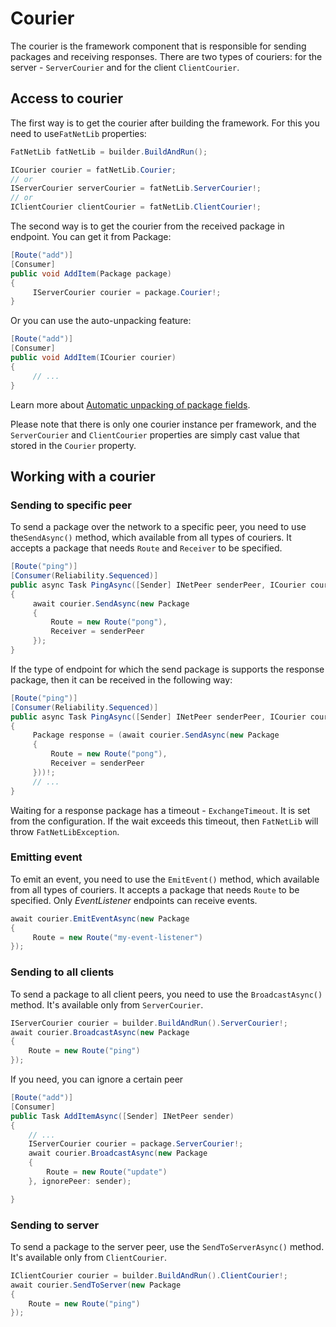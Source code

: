 ﻿# Courier

The courier is the framework component that is responsible for sending packages and receiving responses.
There are two types of couriers: for the server - `ServerCourier` and for the client `ClientCourier`.

## Access to courier

The first way is to get the courier after building the framework. For this you need to use`FatNetLib` properties:

```c#
FatNetLib fatNetLib = builder.BuildAndRun();

ICourier courier = fatNetLib.Courier;
// or
IServerCourier serverCourier = fatNetLib.ServerCourier!;
// or
IClientCourier clientCourier = fatNetLib.ClientCourier!;
```

The second way is to get the courier from the received package in endpoint. You can get it from Package:

```c#
[Route("add")]
[Consumer]
public void AddItem(Package package)
{
     IServerCourier courier = package.Courier!;
}
```

Or you can use the auto-unpacking feature:

```c#
[Route("add")]
[Consumer]
public void AddItem(ICourier courier)
{
     // ...
}
```
Learn more about [Automatic unpacking of package fields](2-endpoints.md).

Please note that there is only one courier instance per framework, and the `ServerCourier` and `ClientCourier`
properties are simply cast value that stored in the `Courier` property.

## Working with a courier

### Sending to specific peer
To send a package over the network to a specific peer, you need to use the`SendAsync()` method, which available from all
types of couriers. It accepts a package that needs  `Route` and  `Receiver` to be specified.

```c#
[Route("ping")]
[Consumer(Reliability.Sequenced)]
public async Task PingAsync([Sender] INetPeer senderPeer, ICourier courier)
{
     await courier.SendAsync(new Package
     {
         Route = new Route("pong"),
         Receiver = senderPeer
     });
}
```

If the type of endpoint for which the send package is supports the response package, then it can be received in the
following way:

```c#
[Route("ping")]
[Consumer(Reliability.Sequenced)]
public async Task PingAsync([Sender] INetPeer senderPeer, ICourier courier)
{
     Package response = (await courier.SendAsync(new Package
     {
         Route = new Route("pong"),
         Receiver = senderPeer
     }))!;
     // ...
}
```

Waiting for a response package has a timeout - `ExchangeTimeout`. It is set from the configuration. If the wait exceeds
this timeout, then `FatNetLib` will throw `FatNetLibException`.

### Emitting event
To emit an event, you need to use the `EmitEvent()` method, which available from all types of couriers. It accepts a
package that needs `Route` to be specified. Only *EventListener* endpoints can receive events.

```c#
await courier.EmitEventAsync(new Package
{
     Route = new Route("my-event-listener")
});
```

### Sending to all clients
To send a package to all client peers, you need to use the `BroadcastAsync()` method.
It's available only from `ServerCourier`.

```c#
IServerCourier courier = builder.BuildAndRun().ServerCourier!;
await courier.BroadcastAsync(new Package
{
    Route = new Route("ping")
});
```

If you need, you can ignore a certain peer

```c#
[Route("add")]
[Consumer]
public Task AddItemAsync([Sender] INetPeer sender)
{
    // ...
    IServerCourier courier = package.ServerCourier!;
    await courier.BroadcastAsync(new Package
    {
        Route = new Route("update")
    }, ignorePeer: sender);

}
```

### Sending to server
To send a package to the server peer, use the `SendToServerAsync()` method. It's available
only from `ClientCourier`.

```c#
IClientCourier courier = builder.BuildAndRun().ClientCourier!;
await courier.SendToServer(new Package
{
    Route = new Route("ping")
});
```